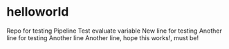 # helloworld
Repo for testing Pipeline
Test evaluate variable
New line for testing
Another line for testing
Another line
Another line, hope this works!, must be!
